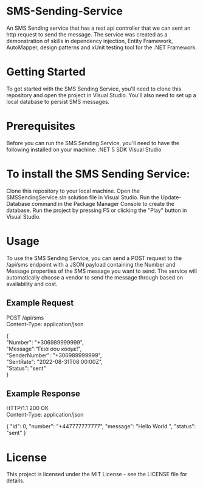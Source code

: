 # SMS-Sending-Service
An SMS Sending service that has a rest api controller that we can sent an http request to send the message. The service was created as a demonstration of skills in dependency injection, Entity Framework, AutoMapper, design patterns and xUnit testing tool for the .NET Framework.

# Getting Started
 
To get started with the SMS Sending Service, you'll need to clone this repository and open the project in Visual Studio. You'll also need to set up a local database to persist SMS messages.
# Prerequisites
 
Before you can run the SMS Sending Service, you'll need to have the following installed on your machine:
.NET 5 SDK
Visual Studio

 
# To install the SMS Sending Service:
Clone this repository to your local machine.
Open the SMSSendingService.sln solution file in Visual Studio.
Run the Update-Database command in the Package Manager Console to create the database.
Run the project by pressing F5 or clicking the "Play" button in Visual Studio.
# Usage
 
To use the SMS Sending Service, you can send a POST request to the /api/sms endpoint with a JSON payload containing the Number and Message properties of the SMS message you want to send. The service will automatically choose a vendor to send the message through based on availability and cost.
##  Example Request
 

POST /api/sms  
Content-Type: application/json  
  
{  
  "Number": "+306989999999",  
  "Message":"Γειά σου κόσμε!",  
  "SenderNumber": "+306989999999",  
  "SentRate": "2022-08-31T08:00:00Z",  
  "Status": "sent"  
}  

## Example Response
 

HTTP/1.1 200 OK  
Content-Type: application/json  
  
{
    "id": 0,
    "number": "+447777777777",
    "message": "Hello World  ",
    "status": "sent"
}
 

# License
 
This project is licensed under the MIT License - see the LICENSE file for details.


